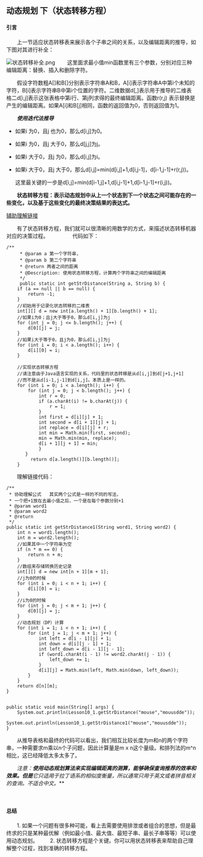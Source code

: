 ## 动态规划 下（状态转移方程）

#### 引言
　　上一节适应状态转移表来展示各个子串之间的关系，以及编辑距离的推导，如下图对其进行补全：

![状态转移补全.png](https://s2.ax1x.com/2019/11/30/QEh4Ff.md.png)
　　这里面求最小值min函数里有三个参数，分别对应三种编辑距离：替换、插入和删除字符。

　　假设字符数粗A[]和B[]分别表示字符串A和B，A[i]表示字符串A中第i个未知的字符，B[i]表示字符串B中第i个位置的字符。二维数据d[,]表示用于推导的二维表格二d[i,j]表示这张表格中第i行、第j列求得的最终编辑距离。函数r(r,j)
表示替换是产生的编辑距离。如果A[i]和B[j]相同，函数的返回值为0，否则返回值为1。　　

　　***使用迭代法推导***

+ 如果i 为0，且j 也为0，那么d[i,j]为0。
+ 如果i 为0，且j 大于0，那么d[j,j]为j。
+ 如果i 大于0，且j 为0，那么d[i,j]为i。
+ 如果i 大于0，且j 大于0，那么d[i,j]=min(d[i,j]+1,d[i,j-1]，d[i-1,j-1]+r(r,j))。


  这里最关键的一步是d[i,j]=min(d[i-1,j]+1,d[i,j-1]+1,d[i-1,j-1]+r(i,j))。

　　**状态转移方程：表示动态规划中从上一个状态到下一个状态之间可能存在的一些变化，以及基于这些变化的最终决策结果的表达式。** 

[辅助理解链接](https://leetcode-cn.com/problems/edit-distance/solution/bian-ji-ju-chi-by-leetcode/)

　　有了状态转移方程，我们就可以很清晰的用数学的方式，来描述状态转移机器对应的决策过程。
　　
　　代码如下：
  
	/**
     	 * @param a 第一个字符串，
     	 * @param b 第二个字符串
     	 * @return 两者之间的距离
     	 * @Description: 使用状态转移方程，计算两个字符串之间的编辑距离
     	 */
    	 public static int getStrDistance(String a, String b) {
	    if (a == null || b == null) {
	        return -1;
	    }
	    //初始用于记录化状态转移的二维表
	    int[][] d = new int[a.length() + 1][b.length() + 1];
	    //如果i为0；且j大于等于0，那么d[i,j]为j
	    for (int j = 0; j <= b.length(); j++) {
	        d[0][j] = j;
	    }
	    //如果i大于等于0，且j为0，那么d[i,j]为j
	    for (int i = 0; i < a.length(); i++) {
	        d[i][0] = i;
	    }

        //实现状态转移方程
        //请注意由于Java语言实现的关系，代码里的状态转移是从d[i,j]到d[j+1,j+1]
        //而不是从d[i-1,j-1]到d[i,j]。本质上是一样的。
        for (int i = 0; i < a.length(); i++) {
            for (int j = 0; j < b.length(); j++) {
                int r = 0;
                if (a.charAt(i) != b.charAt(j)) {
                    r = 1;
                }
                int first = d[i][j] + 1;
                int second = d[i + 1][j] + 1;
                int replace = d[i][j] + r;
                int min = Math.min(first, second);
                min = Math.min(min, replace);
                d[i + 1][j + 1] = min;
                }
           }
             return d[a.length()][b.length()];
        }


　　理解链接代码：

	/**
	 * 协助理解公式   其实两个公式是一样的不同的写法，
	 * 一个把+1放在去最小值之后，一个是在每个参数分别+1
	 * @param word1
	 * @param word2
	 * @return
	 */
    public static int getStrDistance1(String word1, String word2) {
        int n = word1.length();
        int m = word2.length();
        //如果其中一个字符串为空
        if (n * m == 0) {
            return n + m;
        }
        //数组来存储转换历史记录
        int[][] d = new int[n + 1][m + 1];
        //j为0的时候
        for (int i = 0; i < n + 1; i++) {
            d[i][0] = i;
        }
        //i为0的时候
        for (int j = 0; j < m + 1; j++) {
            d[0][j] = j;
        }
        //动态规划（DP）计算
        for (int i = 1; i < n + 1; i++) {
            for (int j = 1; j < m + 1; j++) {
                int left = d[i - 1][j] + 1;
                int down = d[i][j - 1] + 1;
                int left_down = d[i - 1][j - 1];
                if (word1.charAt(i - 1) != word2.charAt(j - 1)) {
                    left_down += 1;
                }
                d[i][j] = Math.min(left, Math.min(down, left_down));
            }
        }
        return d[n][m];
    }


	public static void main(String[] args) {
        System.out.println(Lesson10_1.getStrDistance("mouse","mouusdde"));
        System.out.println(Lesson10_1.getStrDistance1("mouse","mouusdde"));
    }



　　从推导表格和最终的代码可以看出，我们相互比较长度为m和n的两个字符串，一种需要求m乘以n个子问题，因此计算量是m x n这个量级。和排列法的m^n相比，这已经降低太多太多了。

　　**注意：**使用动态规划算法来实现编辑距离的测算，能够确保查询推荐的效率和效果。但是***它只适用于拉丁语系的相似度衡量，所以通常只用于英文或者拼音相关的查询。不适合中文。***

　　
#### 总结

　　1. 如果一个问题有很多种可能，看上去需要使用排泄或者组合的思想，但是最终求的只是某种最优解（例如最小值、最大值、最短子串、最长子串等等）可以使用动态规划。
　　2. 状态转移方程是个关键。你可以用状态转移表来帮助自己理解整个过程，找到准确的转移方程。

















































